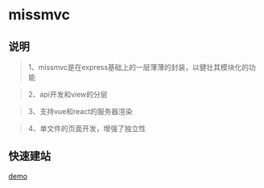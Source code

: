 # missmvc

## 说明

>1、missmvc是在express基础上的一层薄薄的封装，以健壮其模块化的功能

>2、api开发和view的分层

>3、支持vue和react的服务器渲染

>4、单文件的页面开发，增强了独立性

## 快速建站

[demo](https://github.com/missmvc-demo)
